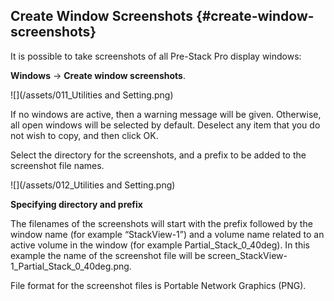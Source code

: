 ## Create Window Screenshots {#create-window-screenshots}

It is possible to take screenshots of all Pre-Stack Pro display windows:

**Windows** → **Create window screenshots**.

![](/assets/011_Utilities and Setting.png)

If no windows are active, then a warning message will be given. Otherwise, all open windows will be selected by default. Deselect any item that you do not wish to copy, and then click OK.

Select the directory for the screenshots, and a prefix to be added to the screenshot file names.

![](/assets/012_Utilities and Setting.png)

**Specifying directory and prefix**

The filenames of the screenshots will start with the prefix followed by the window name \(for example “StackView-1”\) and a volume name related to an active volume in the window \(for example Partial\_Stack\_0\_40deg\). In this example the name of the screenshot file will be screen\_StackView-1\_Partial\_Stack\_0\_40deg.png.

File format for the screenshot files is Portable Network Graphics \(PNG\).

